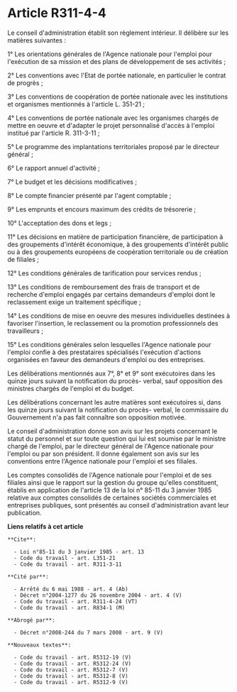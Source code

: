# Article R311-4-4

Le conseil d'administration établit son règlement intérieur. Il délibère sur les matières suivantes :

1° Les orientations générales de l'Agence nationale pour l'emploi pour l'exécution de sa mission et des plans de
développement de ses activités ;

2° Les conventions avec l'Etat de portée nationale, en particulier le contrat de progrès ;

3° Les conventions de coopération de portée nationale avec les institutions et organismes mentionnés à l'article L. 351-21 ;

4° Les conventions de portée nationale avec les organismes chargés de mettre en oeuvre et d'adapter le projet personnalisé
d'accès à l'emploi institué par l'article R. 311-3-11 ;

5° Le programme des implantations territoriales proposé par le directeur général ;

6° Le rapport annuel d'activité ;

7° Le budget et les décisions modificatives ;

8° Le compte financier présenté par l'agent comptable ;

9° Les emprunts et encours maximum des crédits de trésorerie ;

10° L'acceptation des dons et legs ;

11° Les décisions en matière de participation financière, de participation à des groupements d'intérêt économique, à des
groupements d'intérêt public ou à des groupements européens de coopération territoriale ou de création de filiales ;

12° Les conditions générales de tarification pour services rendus ;

13° Les conditions de remboursement des frais de transport et de recherche d'emploi engagés par certains demandeurs d'emploi
dont le reclassement exige un traitement spécifique ;

14° Les conditions de mise en oeuvre des mesures individuelles destinées à favoriser l'insertion, le reclassement ou la
promotion professionnels des travailleurs ;

15° Les conditions générales selon lesquelles l'Agence nationale pour l'emploi confie à des prestataires spécialisés
l'exécution d'actions organisées en faveur des demandeurs d'emploi ou des entreprises.

Les délibérations mentionnés aux 7°, 8° et 9° sont exécutoires dans les quinze jours suivant la notification du procès-
verbal, sauf opposition des ministres chargés de l'emploi et du budget.

Les délibérations concernant les autre matières sont exécutoires si, dans les quinze jours suivant la notification du procès-
verbal, le commissaire du Gouvernement n'a pas fait connaître son opposition motivée.

Le conseil d'administration donne son avis sur les projets concernant le statut du personnel et sur toute question qui lui
est soumise par le ministre chargé de l'emploi, par le directeur général de l'Agence nationale pour l'emploi ou par son
président. Il donne également son avis sur les conventions entre l'Agence nationale pour l'emploi et ses filiales.

Les comptes consolidés de l'Agence nationale pour l'emploi et de ses filiales ainsi que le rapport sur la gestion du groupe
qu'elles constituent, établis en application de l'article 13 de la loi n° 85-11 du 3 janvier 1985 relative aux comptes
consolidés de certaines sociétés commerciales et entreprises publiques, sont présentés au conseil d'administration avant leur
publication.

**Liens relatifs à cet article**

	**Cite**:

	  - Loi n°85-11 du 3 janvier 1985 - art. 13
	  - Code du travail - art. L351-21
	  - Code du travail - art. R311-3-11

	**Cité par**:

	  - Arrêté du 6 mai 1988 - art. 4 (Ab)
	  - Décret n°2004-1277 du 26 novembre 2004 - art. 4 (V)
	  - Code du travail - art. R311-4-24 (VT)
	  - Code du travail - art. R834-1 (M)

	**Abrogé par**:

	  - Décret n°2008-244 du 7 mars 2008 - art. 9 (V)

	**Nouveaux textes**:

	  - Code du travail - art. R5312-19 (V)
	  - Code du travail - art. R5312-24 (V)
	  - Code du travail - art. R5312-7 (V)
	  - Code du travail - art. R5312-8 (V)
	  - Code du travail - art. R5312-9 (V)
